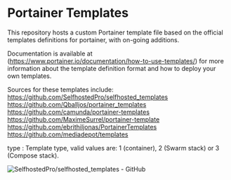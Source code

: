 # Portainer Templates

This repository hosts a custom Portainer template file based on the official templates definitions for portainer, with on-going additions.

Documentation is available at (https://www.portainer.io/documentation/how-to-use-templates/) for more information about the template definition format and how to deploy your own templates.

Sources for these templates include:  
https://github.com/SelfhostedPro/selfhosted_templates \
https://github.com/Qballjos/portainer_templates \
https://github.com/camunda/portainer-templates \
https://github.com/MaximeSurrel/portainer-template \
https://github.com/ebrithiljonas/PortainerTemplates \
https://github.com/mediadepot/templates

type
: Template type, valid values are: 1 (container), 2 (Swarm stack) or 3 (Compose stack).

![SelfhostedPro/selfhosted_templates - GitHub](https://gh-card.dev/repos/SelfhostedPro/selfhosted_templates.svg?fullname=)

